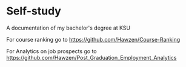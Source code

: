 # Self-study
A documentation of my bachelor's degree at KSU

For course ranking go to https://github.com/Hawzen/Course-Ranking

For Analytics on job prospects go to https://github.com/Hawzen/Post_Graduation_Employment_Analytics
